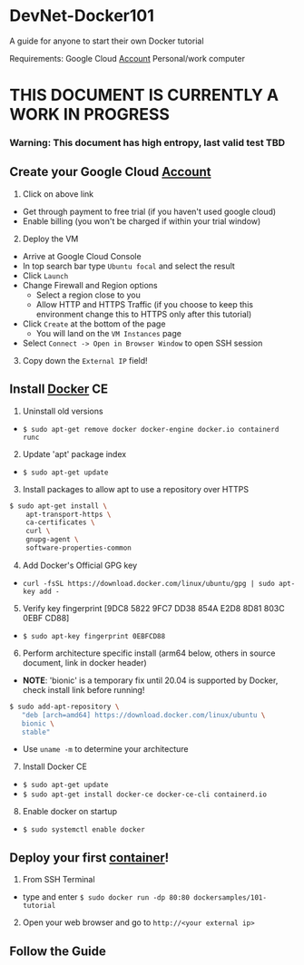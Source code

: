 # DevNet-Docker101
A guide for anyone to start their own Docker tutorial

Requirements:
Google Cloud [Account]
Personal/work computer

# THIS DOCUMENT IS CURRENTLY A WORK IN PROGRESS
### Warning: This document has high entropy, last valid test TBD

## Create your Google Cloud [Account]
1. Click on above link
  * Get through payment to free trial (if you haven't used google cloud)
  * Enable billing (you won't be charged if within your trial window)
2. Deploy the VM
  * Arrive at Google Cloud Console
  * In top search bar type `Ubuntu focal` and select the result
  * Click `Launch`
  * Change Firewall and Region options
    * Select a region close to you
    * Allow HTTP and HTTPS Traffic (if you choose to keep this environment change this to HTTPS only after this tutorial)
  * Click `Create` at the bottom of the page
    * You will land on the `VM Instances` page
  * Select `Connect -> Open in Browser Window` to open SSH session
3. Copy down the `External IP` field!
  
## Install [Docker] CE
1. Uninstall old versions
  * `$ sudo apt-get remove docker docker-engine docker.io containerd runc`
2. Update 'apt' package index
  * `$ sudo apt-get update`
3. Install packages to allow apt to use a repository over HTTPS
```sh
$ sudo apt-get install \
    apt-transport-https \
    ca-certificates \
    curl \
    gnupg-agent \
    software-properties-common
```
4. Add Docker's Official GPG key
  * `curl -fsSL https://download.docker.com/linux/ubuntu/gpg | sudo apt-key add -`
5. Verify key fingerprint [9DC8 5822 9FC7 DD38 854A E2D8 8D81 803C 0EBF CD88]
  * `$ sudo apt-key fingerprint 0EBFCD88`
6. Perform architecture specific install (arm64 below, others in source document, link in docker header)
  * **NOTE**: 'bionic' is a temporary fix until 20.04 is supported by Docker, check install link before running!
```sh
$ sudo add-apt-repository \
   "deb [arch=amd64] https://download.docker.com/linux/ubuntu \
   bionic \
   stable"
```
  * Use `uname -m` to determine your architecture
7. Install Docker CE
  * `$ sudo apt-get update`
  * `$ sudo apt-get install docker-ce docker-ce-cli containerd.io`
8. Enable docker on startup
  * `$ sudo systemctl enable docker`

## Deploy your first [container]!
1. From SSH Terminal
  * type and enter `$ sudo docker run -dp 80:80 dockersamples/101-tutorial`
2. Open your web browser and go to `http://<your external ip>`
  
## Follow the Guide

[Account]: <https://cloud.google.com/>

[Docker]: <https://docs.docker.com/engine/install/ubuntu/>

[container]: <https://github.com/dockersamples/101-tutorial>
